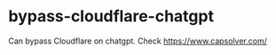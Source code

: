 # bypass-cloudflare-chatgpt
Can bypass Cloudflare on chatgpt. Check https://www.capsolver.com/ 
                                                                                                                                                                 